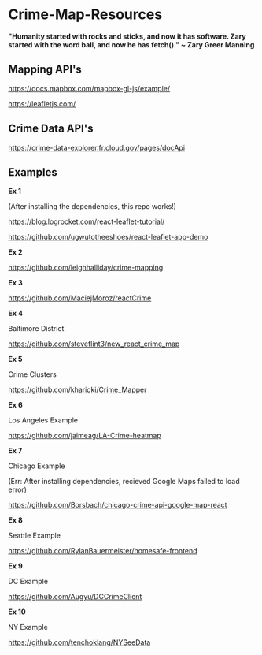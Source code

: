 # Crime-Map-Resources

**"Humanity started with rocks and sticks, and now it has software. Zary started with the word ball, and now he has fetch()." ~ Zary Greer Manning**

## Mapping API's

https://docs.mapbox.com/mapbox-gl-js/example/

https://leafletjs.com/

## Crime Data API's

https://crime-data-explorer.fr.cloud.gov/pages/docApi

## Examples

**Ex 1**

(After installing the dependencies, this repo works!)

https://blog.logrocket.com/react-leaflet-tutorial/


https://github.com/ugwutotheeshoes/react-leaflet-app-demo

**Ex 2**

https://github.com/leighhalliday/crime-mapping

**Ex 3**

https://github.com/MaciejMoroz/reactCrime

**Ex 4**

Baltimore District

https://github.com/steveflint3/new_react_crime_map

**Ex 5**

Crime Clusters

https://github.com/kharioki/Crime_Mapper

**Ex 6**

Los Angeles Example

https://github.com/jaimeag/LA-Crime-heatmap

**Ex 7**

Chicago Example

(Err: After installing dependencies, recieved Google Maps failed to load error)

https://github.com/Borsbach/chicago-crime-api-google-map-react

**Ex 8**

Seattle Example

https://github.com/RylanBauermeister/homesafe-frontend

**Ex 9**

DC Example

https://github.com/Augyu/DCCrimeClient

**Ex 10**

NY Example

https://github.com/tenchoklang/NYSeeData


